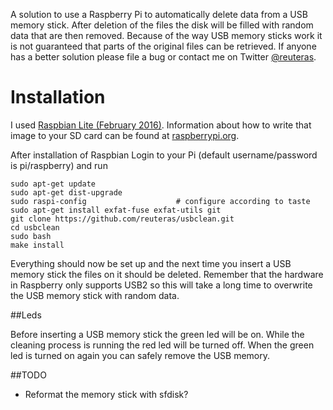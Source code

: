 A solution to use a Raspberry Pi to automatically delete data from a USB memory stick. After deletion of the files the disk will be filled with random data that are then removed. Because of the way USB memory sticks work it is not guaranteed that parts of the original files can be retrieved. If anyone has a better solution please file a bug or contact me on Twitter [@reuteras](https://twitter.com/reuteras).

Installation
============

I used [Raspbian Lite (February 2016)](https://www.raspberrypi.org/documentation/installation/installing-images/README.md). Information about how to write that image to your SD card can be found at [raspberrypi.org](https://www.raspberrypi.org/documentation/installation/installing-images/README.md).

After installation of Raspbian Login to your Pi (default username/password is pi/raspberry) and run

    sudo apt-get update
    sudo apt-get dist-upgrade
    sudo raspi-config                    # configure according to taste
    sudo apt-get install exfat-fuse exfat-utils git
    git clone https://github.com/reuteras/usbclean.git
    cd usbclean
    sudo bash
    make install

Everything should now be set up and the next time you insert a USB memory stick the files on it should be deleted. Remember that the hardware in Raspberry only supports USB2 so this will take a long time to overwrite the USB memory stick with random data.

##Leds

Before inserting a USB memory stick the green led will be on. While the cleaning process is running the red led will be turned off. When the green led is turned on again you can safely remove the USB memory.

##TODO

* Reformat the memory stick with sfdisk?

